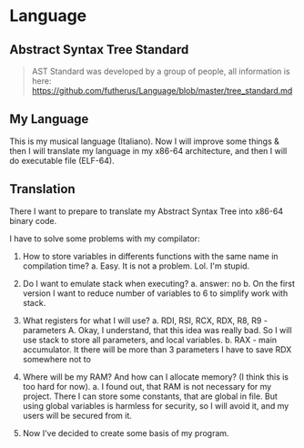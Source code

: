 # Language

## Abstract Syntax Tree Standard
> AST Standard was developed by a group of people, all information is here: https://github.com/futherus/Language/blob/master/tree_standard.md


## My Language

This is my musical language (Italiano). Now I will improve some things & then I will translate my language in my x86-64 architecture, and then I will do executable file (ELF-64).


## Translation

There I want to prepare to translate my Abstract Syntax Tree into x86-64 binary code.

I have to solve some problems with my compilator:
1. How to store variables in differents functions with the same name in compilation time?
   a. Easy. It is not a problem. Lol. I'm stupid.
2. Do I want to emulate stack when executing?
   a. answer: no
   b. On the first version I want to reduce number of variables to 6 to simplify work with stack.
3. What registers for what I will use?
   a. RDI, RSI, RCX, RDX, R8, R9 - parameters
      A. Okay, I understand, that this idea was really bad. So I will use stack to store all parameters, and local variables.
   b. RAX - main accumulator. It there will be more than 3 parameters I have to save RDX somewhere not to 
4. Where will be my RAM? And how can I allocate memory? (I think this is too hard for now).
   a. I found out, that RAM is not necessary for my project. There I can store some constants, that are global in file. But using global variables is harmless for security, so I will avoid it, and my users will be secured from it.


5. Now I've decided to create some basis of my program.
